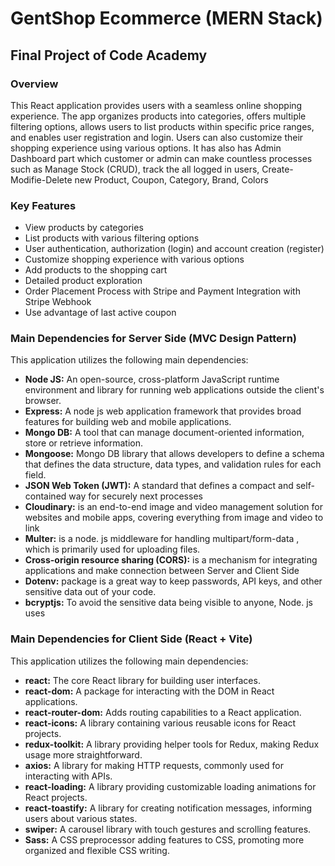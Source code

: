 # GentShop Ecommerce (MERN Stack)
## Final Project of Code Academy


### Overview
This React application provides users with a seamless online shopping experience. The app organizes products into categories, offers multiple filtering options, allows users to list products within specific price ranges, and enables user registration and login. Users can also customize their shopping experience using various options. It has also has Admin Dashboard part which customer or admin can make countless processes such as Manage Stock (CRUD), track the all logged in users, Create-Modifie-Delete new Product, Coupon, Category, Brand, Colors

### Key Features 
- View products by categories
- List products with various filtering options
- User authentication, authorization (login) and account creation (register)
- Customize shopping experience with various options
- Add products to the shopping cart
- Detailed product exploration
- Order Placement Process with Stripe and Payment Integration with Stripe Webhook
- Use advantage of last active coupon

### Main Dependencies for Server Side (MVC Design Pattern)
This application utilizes the following main dependencies:
- **Node JS:** An open-source, cross-platform JavaScript runtime environment and library for running web applications outside the client's browser.
- **Express:** A node js web application framework that provides broad features for building web and mobile applications.
- **Mongo DB:** A tool that can manage document-oriented information, store or retrieve information.
- **Mongoose:** Mongo DB library that allows developers to define a schema that defines the data structure, data types, and validation rules for each field.
- **JSON Web Token (JWT):** A standard that defines a compact and self-contained way for securely next processes
- **Cloudinary:** is an end-to-end image and video management solution for websites and mobile apps, covering everything from image and video to link
- **Multer:** is a node. js middleware for handling multipart/form-data , which is primarily used for uploading files.
- **Cross-origin resource sharing (CORS):** is a mechanism for integrating applications and make connection between Server and Client Side
- **Dotenv:** package is a great way to keep passwords, API keys, and other sensitive data out of your code.
- **bcryptjs:** To avoid the sensitive data being visible to anyone, Node. js uses

### Main Dependencies for Client Side (React + Vite)
This application utilizes the following main dependencies:
- **react:** The core React library for building user interfaces.
- **react-dom:** A package for interacting with the DOM in React applications.
- **react-router-dom:** Adds routing capabilities to a React application.
- **react-icons:** A library containing various reusable icons for React projects.
- **redux-toolkit:** A library providing helper tools for Redux, making Redux usage more straightforward.
- **axios:** A library for making HTTP requests, commonly used for interacting with APIs.
- **react-loading:** A library providing customizable loading animations for React projects.
- **react-toastify:** A library for creating notification messages, informing users about various states.
- **swiper:** A carousel library with touch gestures and scrolling features.
- **Sass:** A CSS preprocessor adding features to CSS, promoting more organized and flexible CSS writing.